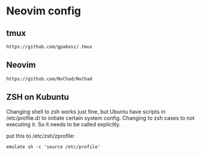 # Neovim config

## tmux

`https://github.com/gpakosz/.tmux`

## Neovim

`https://github.com/NvChad/NvChad`

## ZSH on Kubuntu

Changing shell to zsh works just fine, but Ubuntu have scripts in /etc/profile.d/ to initiate certain system config. Changing to zsh cases to not executing it. So it needs to be called explicitly.

put this to /etc/zsh/zprofile:

`emulate sh -c 'source /etc/profile'`

